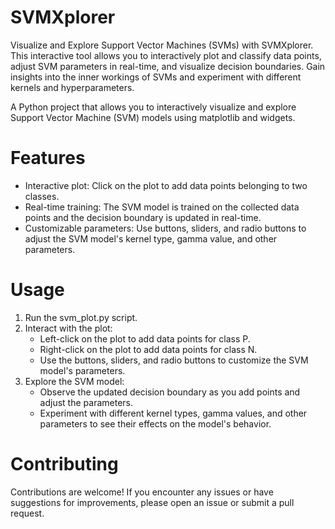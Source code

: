 # SVMXplorer
Visualize and Explore Support Vector Machines (SVMs) with SVMXplorer. This interactive tool allows you to interactively plot and classify data points, adjust SVM parameters in real-time, and visualize decision boundaries. Gain insights into the inner workings of SVMs and experiment with different kernels and hyperparameters. 

A Python project that allows you to interactively visualize and explore Support Vector Machine (SVM) models using matplotlib and widgets.

# Features
* Interactive plot: Click on the plot to add data points belonging to two classes.
* Real-time training: The SVM model is trained on the collected data points and the decision boundary is updated in real-time.
* Customizable parameters: Use buttons, sliders, and radio buttons to adjust the SVM model's kernel type, gamma value, and other parameters.

# Usage
1. Run the svm_plot.py script.
2. Interact with the plot:
   * Left-click on the plot to add data points for class P.
   * Right-click on the plot to add data points for class N.
   * Use the buttons, sliders, and radio buttons to customize the SVM model's parameters.
3. Explore the SVM model:
   * Observe the updated decision boundary as you add points and adjust the parameters.
   * Experiment with different kernel types, gamma values, and other parameters to see their effects on the model's behavior.

# Contributing
Contributions are welcome! If you encounter any issues or have suggestions for improvements, please open an issue or submit a pull request.
